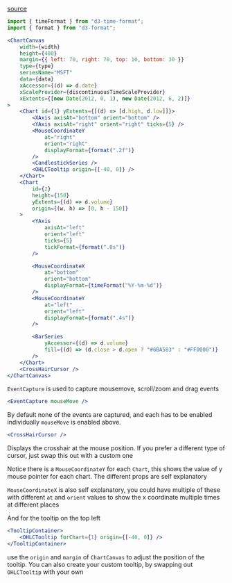 [source](https://github.com/kossidts/react-stockcharts/blob/master/docs/lib/charts/CandleStickChartWithCHMousePointer.js) <!-- , [codesandbox](https://codesandbox.io/s/github/rrag/react-stockcharts-examples2/tree/master/examples/CandleStickChartWithCHMousePointer) -->

```js
import { timeFormat } from "d3-time-format";
import { format } from "d3-format";
```

```jsx
<ChartCanvas
    width={width}
    height={400}
    margin={{ left: 70, right: 70, top: 10, bottom: 30 }}
    type={type}
    seriesName="MSFT"
    data={data}
    xAccessor={(d) => d.date}
    xScaleProvider={discontinuousTimeScaleProvider}
    xExtents={[new Date(2012, 0, 1), new Date(2012, 6, 2)]}
>
    <Chart id={1} yExtents={[(d) => [d.high, d.low]]}>
        <XAxis axisAt="bottom" orient="bottom" />
        <YAxis axisAt="right" orient="right" ticks={5} />
        <MouseCoordinateY
            at="right"
            orient="right"
            displayFormat={format(".2f")}
        />
        <CandlestickSeries />
        <OHLCTooltip origin={[-40, 0]} />
    </Chart>
    <Chart
        id={2}
        height={150}
        yExtents={(d) => d.volume}
        origin={(w, h) => [0, h - 150]}
    >
        <YAxis
            axisAt="left"
            orient="left"
            ticks={5}
            tickFormat={format(".0s")}
        />

        <MouseCoordinateX
            at="bottom"
            orient="bottom"
            displayFormat={timeFormat("%Y-%m-%d")}
        />
        <MouseCoordinateY
            at="left"
            orient="left"
            displayFormat={format(".4s")}
        />

        <BarSeries
            yAccessor={(d) => d.volume}
            fill={(d) => (d.close > d.open ? "#6BA583" : "#FF0000")}
        />
    </Chart>
    <CrossHairCursor />
</ChartCanvas>
```

`EventCapture` is used to capture mousemove, scroll/zoom and drag events

```jsx
<EventCapture mouseMove />
```

By default none of the events are captured, and each has to be enabled individually `mouseMove` is enabled above.

```jsx
<CrossHairCursor />
```

Displays the crosshair at the mouse position. If you prefer a different type of cursor, just swap this out with a custom one

Notice there is a `MouseCoordinateY` for each `Chart`, this shows the value of y mouse pointer for each chart. The different props are self explanatory

`MouseCoordinateX` is also self explanatory, you could have multiple of these with different `at` and `orient` values to show the x coordinate multiple times at different places

And for the tooltip on the top left

```jsx
<TooltipContainer>
    <OHLCTooltip forChart={1} origin={[-40, 0]} />
</TooltipContainer>
```

use the `origin` and `margin` of `ChartCanvas` to adjust the position of the tooltip. You can also create your custom tooltip, by swapping out `OHLCTooltip` with your own
